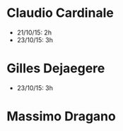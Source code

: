 # Claudio Cardinale
* 21/10/15: 2h
* 23/10/15: 3h

# Gilles Dejaegere
* 23/10/15: 3h

# Massimo Dragano